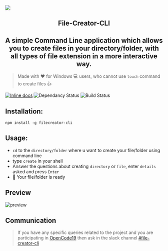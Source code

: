 <img src="https://user-images.githubusercontent.com/33368759/43454877-e622ecdc-94db-11e8-9e6f-cfcd8b32808a.png">
<h2 align="center">File-Creator-CLI</h2>
<h2 align="center">A simple Command Line application which allows you to create files in your directory/folder, with all types of file extension <bold>in a more interactive way.</bold></h2>

> Made with :heart: for Windows 💻  users, who cannot use `touch` command to create files :+1:

<!--Remove the ones not wanted-->
[![Inline docs](http://inch-ci.org/github/Archies11/File-Creator-CLI.svg?branch=master)](http://inch-ci.org/github/Archies11/File-Creator-CLI)
![Dependancy Status](https://david-dm.org/%7B%7Busername%7D%7D/%7B%7Bproject_name%7D%7D.svg)
![Build Status](https://ci.appveyor.com/api/projects/status/%7B%7Bstatus_id%7D%7D)


## Installation: 
` npm install -g filecreator-cli ` 

## Usage:
* `cd` to the `directory/folder` where u want to create your file/folder using command line
* type `create` in your shell
* Answer the questions about creating `directory` or `file`, 
  enter  `details` asked and press `Enter`
* :tada: Your file/folder is ready

## Preview

![preview](gif/usage.gif)

## Communication
> If you have any specific queries related to the project and you are participating in [OpenCode19](https://opencodeiiita.github.io/)
then ask in the slack channel [#file-creator-cli](https://opencodeiiita.slack.com/messages/CFBRTFFJN/)

